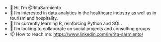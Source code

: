 - 👋 Hi, I’m @RitaSarmiento
- 👀 I’m interested in data analytics in the healthcare industry as well as in tourism and hospitality.
- 🌱 I’m currently learning R, reinforcing Python and SQL.
- 💞️ I’m looking to collaborate on social projects and consulting groups
- 📫 How to reach me: https://www.linkedin.com/in/rita-sarmiento/

<!---
RitaSarmiento/RitaSarmiento is a ✨ special ✨ repository because its `README.md` (this file) appears on your GitHub profile.
You can click the Preview link to take a look at your changes.
--->
